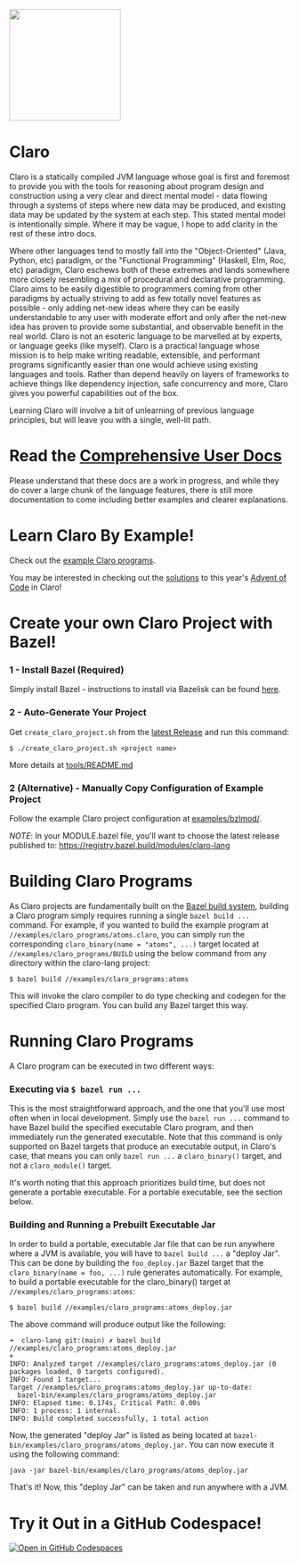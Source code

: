 <div align="left">
  <img src="https://github.com/JasonSteving99/claro-lang/blob/main/logo/ClaroLogoFromArrivalHeptapodOfferWeapon1.jpeg" width=200 height=200>
</div>

# Claro

Claro is a statically compiled JVM language whose goal is first and foremost to provide you with the tools for reasoning
about program design and construction using a very clear and direct mental model - data flowing through a systems of
steps where new data may be produced, and existing data may be updated by the system at each step. This stated mental
model is intentionally simple. Where it may be vague, I hope to add clarity in the rest of these intro docs.

Where other languages tend to mostly fall into the "Object-Oriented" (Java, Python, etc) paradigm, or the "Functional
Programming" (Haskell, Elm, Roc, etc) paradigm, Claro eschews both of these extremes and lands somewhere more closely
resembling a mix of procedural and declarative programming. Claro aims to be easily digestible to programmers coming
from other paradigms by actually striving to add as few totally novel features as possible - only adding net-new ideas
where they can be easily understandable to any user with moderate effort and only after the net-new idea has proven to
provide some substantial, and observable benefit in the real world. Claro is not an esoteric language to be marvelled at
by experts, or language geeks (like myself). Claro is a practical language whose mission is to help make writing
readable, extensible, and performant programs significantly easier than one would achieve using existing languages and
tools. Rather than depend heavily on layers of frameworks to achieve things like dependency injection, safe concurrency
and more, Claro gives you powerful capabilities out of the box.

Learning Claro will involve a bit of unlearning of previous language principles, but will leave you with a single,
well-lit path.

# Read the [Comprehensive User Docs](https://jasonsteving99.github.io/claro-lang/)

Please understand that these docs are a work in progress, and while they do cover a large chunk of the language
features, there is still more documentation to come including better examples and clearer explanations.

# Learn Claro By Example!

Check out the [example Claro programs](https://github.com/JasonSteving99/claro-lang/tree/main/examples/claro_programs).

You may be interested in checking out the 
[solutions](https://github.com/JasonSteving99/claro-lang/tree/main/examples/claro_programs/advent_of_code_2023) to this
year's [Advent of Code](adventofcode.com) in Claro!

# Create your own Claro Project with Bazel!
### 1 - Install Bazel (Required)
Simply install Bazel - instructions to install via Bazelisk can be found [here](https://bazel.build/install/bazelisk).

### 2 - Auto-Generate Your Project
Get `create_claro_project.sh` from the [latest Release](https://github.com/JasonSteving99/claro-lang/releases/latest) 
and run this command:
```
$ ./create_claro_project.sh <project name>
```
More details at [tools/README.md](tools/README.md)

### 2 (Alternative) - Manually Copy Configuration of Example Project
Follow the example Claro project configuration at 
[examples/bzlmod/](https://github.com/JasonSteving99/claro-lang/tree/main/examples/bzlmod).

_NOTE_: In your MODULE.bazel file, you'll want to choose the latest release published to: 
https://registry.bazel.build/modules/claro-lang

# Building Claro Programs

As Claro projects are fundamentally built on the [Bazel build system](https://bazel.build/about/intro), building a Claro
program simply requires running a single `bazel build ...` command. For example, if you wanted to build the example
program at `//examples/claro_programs/atoms.claro`, you can simply run the corresponding
`claro_binary(name = "atoms", ...)` target located at `//examples/claro_programs/BUILD` using the below command from any
directory within the claro-lang project:

```commandline
$ bazel build //examples/claro_programs:atoms
```

This will invoke the claro compiler to do type checking and codegen for the specified Claro program. You can build any
Bazel target this way.

# Running Claro Programs

A Claro program can be executed in two different ways:

### Executing via `$ bazel run ...`

This is the most straightforward approach, and the one that you'll use most often when in local development. Simply use
the `bazel run ...` command to have Bazel build the specified executable Claro program, and then immediately run the
generated executable. Note that this command is only supported on Bazel targets that produce an executable output, in
Claro's case, that means you can only `bazel run ...` a `claro_binary()` target, and not a `claro_module()` target.

It's worth noting that this approach prioritizes build time, but does not generate a portable executable. For a portable
executable, see the section below.

### Building and Running a Prebuilt Executable Jar

In order to build a portable, executable Jar file that can be run anywhere where a JVM is available, you will have to
`bazel build ...` a "deploy Jar". This can be done by building the `foo_deploy.jar` Bazel target that the
`claro_binary(name = foo, ...)` rule generates automatically. For example, to build a portable executable for the
claro_binary() target at `//examples/claro_programs:atoms`:

```commandline
$ bazel build //examples/claro_programs:atoms_deploy.jar
```

The above command will produce output like the following:

```
➜  claro-lang git:(main) ✗ bazel build //examples/claro_programs:atoms_deploy.jar                                                                                                                                                                     +
INFO: Analyzed target //examples/claro_programs:atoms_deploy.jar (0 packages loaded, 0 targets configured).
INFO: Found 1 target...
Target //examples/claro_programs:atoms_deploy.jar up-to-date:
  bazel-bin/examples/claro_programs/atoms_deploy.jar
INFO: Elapsed time: 0.174s, Critical Path: 0.00s
INFO: 1 process: 1 internal.
INFO: Build completed successfully, 1 total action
```

Now, the generated "deploy Jar" is listed as being located at `bazel-bin/examples/claro_programs/atoms_deploy.jar`. You
can now execute it using the following command:

```commandline
java -jar bazel-bin/examples/claro_programs/atoms_deploy.jar
```

That's it! Now, this "deploy Jar" can be taken and run anywhere with a JVM.

# Try it Out in a GitHub Codespace!

[![Open in GitHub Codespaces](https://github.com/codespaces/badge.svg)](https://codespaces.new/JasonSteving99/claro-lang?quickstart=1)
